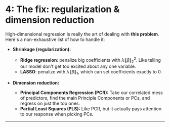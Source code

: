 # 4: The fix: regularization & dimension reduction

High-dimensional regression is really the art of dealing with **this problem**. Here's a non-exhaustive list of how to handle it:

- **Shrinkage (regularization):**
  - **Ridge regression**: penalize big coefficients with $\lambda \|\beta\|_2^2$. Like telling our model don't get too excited about any one variable.
  - **LASSO**: penalize with $\lambda \|\beta\|_1$, which can set coefficients exactly to 0.

- **Dimension reduction:**
  - **Principal Components Regression (PCR):** Take our correlated mess of predictors, find the main Principle Components or PCs, and regress on just the top ones.
  - **Partial Least Squares (PLS):** Like PCR, but it actually pays attention to our response when picking PCs.

---
